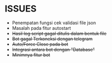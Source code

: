 # ISSUES #

- Penempatan fungsi cek validasi file json
- Masalah pada fitur autostart
- <s>Hasil log script gagal ditulis dalam bentuk file</s>
- <s>Bot gagal Terkoneksi dengan telegram</s>
- <s>Auto/Force Close pada bot</s>
- <s>Integrasi antara bot dengan "Database"</s>
- <s>Minimnya fitur bot</s>